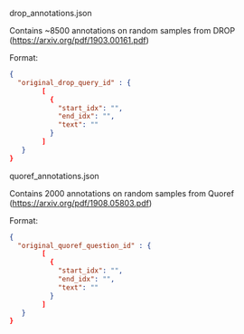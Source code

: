drop_annotations.json

Contains ~8500 annotations on random samples from DROP (https://arxiv.org/pdf/1903.00161.pdf)

Format:
```json
{
  "original_drop_query_id" : {
        [
          {
            "start_idx": "",
            "end_idx": "",
            "text": ""
          }
        ]
   }
}
```

quoref_annotations.json

Contains 2000 annotations on random samples from Quoref (https://arxiv.org/pdf/1908.05803.pdf)

Format:
```json
{
  "original_quoref_question_id" : {
        [
          {
            "start_idx": "",
            "end_idx": "",
            "text": ""
          }
        ]
   }
}
```
